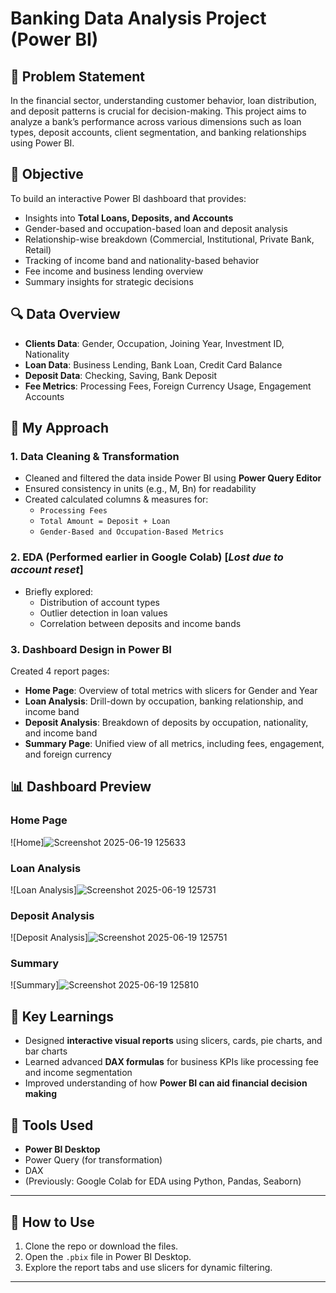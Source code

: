 # Banking Data Analysis Project (Power BI)

## 📌 Problem Statement

In the financial sector, understanding customer behavior, loan distribution, and deposit patterns is crucial for decision-making. This project aims to analyze a bank’s performance across various dimensions such as loan types, deposit accounts, client segmentation, and banking relationships using Power BI.

## 🎯 Objective

To build an interactive Power BI dashboard that provides:

- Insights into **Total Loans, Deposits, and Accounts**
- Gender-based and occupation-based loan and deposit analysis
- Relationship-wise breakdown (Commercial, Institutional, Private Bank, Retail)
- Tracking of income band and nationality-based behavior
- Fee income and business lending overview
- Summary insights for strategic decisions

## 🔍 Data Overview

- **Clients Data**: Gender, Occupation, Joining Year, Investment ID, Nationality
- **Loan Data**: Business Lending, Bank Loan, Credit Card Balance
- **Deposit Data**: Checking, Saving, Bank Deposit
- **Fee Metrics**: Processing Fees, Foreign Currency Usage, Engagement Accounts

## 🧠 My Approach

### 1. **Data Cleaning & Transformation**
- Cleaned and filtered the data inside Power BI using **Power Query Editor**
- Ensured consistency in units (e.g., M, Bn) for readability
- Created calculated columns & measures for:
  - `Processing Fees`
  - `Total Amount = Deposit + Loan`
  - `Gender-Based and Occupation-Based Metrics`

### 2. **EDA (Performed earlier in Google Colab)** [*Lost due to account reset*]
- Briefly explored:
  - Distribution of account types
  - Outlier detection in loan values
  - Correlation between deposits and income bands

### 3. **Dashboard Design in Power BI**
Created 4 report pages:
- **Home Page**: Overview of total metrics with slicers for Gender and Year
- **Loan Analysis**: Drill-down by occupation, banking relationship, and income band
- **Deposit Analysis**: Breakdown of deposits by occupation, nationality, and income band
- **Summary Page**: Unified view of all metrics, including fees, engagement, and foreign currency

## 📊 Dashboard Preview

### Home Page
![Home]![Screenshot 2025-06-19 125633](https://github.com/user-attachments/assets/17da7094-5ac8-4762-8ec6-f0c1a0862426)


### Loan Analysis
![Loan Analysis]![Screenshot 2025-06-19 125731](https://github.com/user-attachments/assets/bede6c23-45cd-4c30-883f-fa69539c8743)


### Deposit Analysis
![Deposit Analysis]![Screenshot 2025-06-19 125751](https://github.com/user-attachments/assets/982edb50-0921-4497-9669-88122e2823b0)


### Summary
![Summary]![Screenshot 2025-06-19 125810](https://github.com/user-attachments/assets/990b6fb1-ba22-4588-897f-a65d41dc00d1)


## 🧾 Key Learnings

- Designed **interactive visual reports** using slicers, cards, pie charts, and bar charts
- Learned advanced **DAX formulas** for business KPIs like processing fee and income segmentation
- Improved understanding of how **Power BI can aid financial decision making**

## 🚀 Tools Used

- **Power BI Desktop**
- Power Query (for transformation)
- DAX
- (Previously: Google Colab for EDA using Python, Pandas, Seaborn)

---

## 📂 How to Use

1. Clone the repo or download the files.
2. Open the `.pbix` file in Power BI Desktop.
3. Explore the report tabs and use slicers for dynamic filtering.

---


